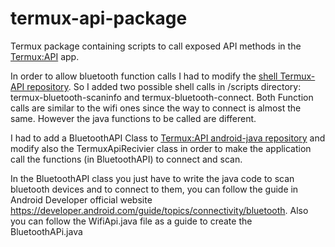 # termux-api-package
Termux package containing scripts to call exposed API methods in the [Termux:API](https://github.com/termux/termux-api) app.


In order to allow bluetooth function calls I had to modify the  [shell Termux-API repository](https://github.com/termux/termux-api-package).
So I added two possible shell calls in /scripts directory: termux-bluetooth-scaninfo and termux-bluetooth-connect. Both Function calls are similar to the wifi ones since the way to connect is almost the same. However the java functions to be called are different.

I had to add a BluetoothAPI Class to [Termux:API android-java repository](https://github.com/termux/termux-api) and modify also the TermuxApiRecivier class in order to make the application call the functions (in BluetoothAPI) to connect and scan.


In the BluetoothAPI class you just have to write the java code to scan bluetooth devices and to connect to them, you can follow the guide in Android Developer official website https://developer.android.com/guide/topics/connectivity/bluetooth. Also you can follow the WifiApi.java file as a guide to create the BluetoothAPi.java

